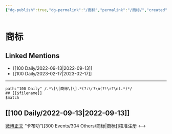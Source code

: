 ```yaml
---
{"dg-publish":true,"dg-permalink":"/商标","permalink":"/商标/","created":"2022-12-07T16:54:01.000+08:00","updated":"2023-01-04T14:00:28.015+08:00"}
---
```


# 商标

## Linked Mentions
- [[100 Daily/2022-09-13\|2022-09-13]]
- [[100 Daily/2023-02-17\|2023-02-17]]


---

```expander
path:"100 Daily" /.*\[\[商标\]\].*(?:\r?\n(?!\r?\n).*)*/
## [[$filename]]
$match
```
## [[100 Daily/2022-09-13\|2022-09-13]]
[微博正文](https://m.weibo.cn/5349191816/4813182893300812) “卡布叻”[[300 Events/304 Others/商标\|商标]]核准注册
<-->